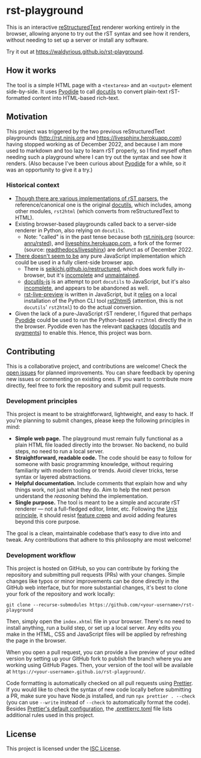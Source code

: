 # rst-playground

This is an interactive [reStructuredText](https://docutils.sourceforge.io/rst.html) renderer
working entirely in the browser, allowing anyone to try out the rST syntax and see how it renders,
without needing to set up a server or install any software.

Try it out at <https://waldyrious.github.io/rst-playground>.

## How it works

The tool is a simple HTML page with a `<textarea>` and an `<output>` element side-by-side.
It uses [Pyodide](https://pyodide.org) to call [docutils](https://docutils.sourceforge.io)
to convert plain-text rST-formatted content into HTML-based rich-text.

## Motivation

This project was triggered by the two previous reStructuredText playgrounds
(<http://rst.ninjs.org> and <https://livesphinx.herokuapp.com>)
having stopped working as of December 2022,
and because I am more used to markdown and too lazy to learn rST properly,
so I find myself often needing such a playground
where I can try out the syntax and see how it renders.
(Also because I've been curious about [Pyodide](https://pyodide.org) for a while,
so it was an opportunity to give it a try.)

### Historical context

- [Though there are various implementations of rST parsers](https://stackoverflow.com/q/2746692/266309),
  the reference/canonical one is the original [docutils](https://docutils.sourceforge.io),
  which includes, among other modules, `rst2html` (which converts from reStructuredText to HTML).
- Existing browser-based playgrounds called back to a server-side renderer in Python, also relying on `docutils`.
  - Note: "called" is in the past tense because both
    [rst.ninjs.org](http://rst.ninjs.org)
    (source: [anru/rsted](https://github.com/anru/rsted)),
    and [livesphinx.herokuapp.com](https://livesphinx.herokuapp.com/), a fork of the former
    (source: [readthedocs/livesphinx](https://github.com/readthedocs/livesphinx))
    are defunct as of December 2022.
- [There doesn't seem to be](https://stackoverflow.com/q/16335197/266309)
  any pure JavaScript implementation which could be used in a fully client-side browser app.
  - There is [seikichi.github.io/restructured](https://seikichi.github.io/restructured/),
    which does work fully in-browser,
    but it's [incomplete](https://github.com/seikichi/restructured/#progress)
    and [unmaintained](https://github.com/seikichi/restructured/issues/15).
  - [docutils-js](https://github.com/docutils-js/docutils-js) is an attempt to port `docutils` to JavaScript,
    but it's also [incomplete](https://github.com/docutils-js/docutils-js#addendum),
    and appears to be abandoned as well.
  - [rst-live-preview](https://github.com/frantic1048/rst-live-preview) is written in JavaScript,
    but it [relies](https://github.com/frantic1048/rst-live-preview/blob/42fac8658/rst-loader.js#L17)
    on a local installation of the Python CLI tool
    [rst2html5](https://github.com/marianoguerra/rst2html5/)
    (attention, this is not `docutils`' `rst2html`)
    to do the actual conversion.
- Given the lack of a pure-JavaScript rST renderer,
  I figured that perhaps [Pyodide](https://pyodide.org) could be used
  to run the Python-based `rst2html` directly the in the browser.
  Pyodide even has the relevant [packages](https://pyodide.org/en/0.19.1/usage/packages-in-pyodide.html)
  ([docutils](https://docutils.sourceforge.io) and [pygments](https://pygments.org))
  to enable this. Hence, this project was born.

## Contributing

This is a collaborative project, and contributions are welcome!
Check the [open issues](https://github.com/waldyrious/rst-playground/issues) for planned improvements.
You can share feedback by opening new issues or commenting on existing ones.
If you want to contribute more directly, feel free to fork the repository and submit pull requests.

### Development principles

This project is meant to be straightforward, lightweight, and easy to hack.
If you're planning to submit changes, please keep the following principles in mind:

- **Simple web page.**
  The playground must remain fully functional as a plain HTML file loaded directly into the browser.
  No backend, no build steps, no need to run a local server.
- **Straightforward, readable code.**
  The code should be easy to follow for someone with basic programming knowledge,
  without requiring familiarity with modern tooling or trends.
  Avoid clever tricks, terse syntax or layered abstractions.
- **Helpful documentation.**
  Include comments that explain how and why things work, not just what they do.
  Aim to help the next person understand the _reasoning_ behind the implementation.
- **Single purpose.**
  The tool is meant to be a simple and accurate rST renderer — not a full-fledged editor, linter, etc.
  Following the [Unix principle](https://en.wikipedia.org/wiki/Unix_philosophy#Do_One_Thing_and_Do_It_Well),
  it should resist [feature creep](https://en.wikipedia.org/wiki/Feature_creep)
  and avoid adding features beyond this core purpose.

The goal is a clean, maintainable codebase that’s easy to dive into and tweak.
Any contributions that adhere to this philosophy are most welcome!

### Development workflow

This project is hosted on GitHub, so you can contribute by forking the repository
and submitting pull requests (PRs) with your changes.
Simple changes like typos or minor improvements can be done directly in the GitHub web interface,
but for more substantial changes, it's best to clone your fork of the repository and work locally:

```shell
git clone --recurse-submodules https://github.com/<your-username>/rst-playground
```

Then, simply open the `index.xhtml` file in your browser.
There's no need to install anything, run a build step, or set up a local server.
Any edits you make in the HTML, CSS and JavaScript files will be applied by refreshing the page in the browser.

When you open a pull request, you can provide a live preview of your edited version
by setting up your GitHub fork to publish the branch where you are working using GitHub Pages.
Then, your version of the tool will be available at `https://<your-username>.github.io/rst-playground/`.

Code formatting is automatically checked on all pull requests using [Prettier](https://prettier.io/).
If you would like to check the syntax of new code locally before submitting a PR,
make sure you have Node.js installed, and run `npx prettier . --check`
(you can use `--write` instead of `--check` to automatically format the code).
Besides [Prettier's default configuration](https://prettier.io/docs/options),
the [.prettierrc.toml](.prettierrc.toml) file lists additional rules used in this project.

## License

This project is licensed under the [ISC License](LICENSE.md).
